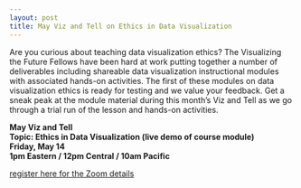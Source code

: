 ```yaml
---
layout: post
title: May Viz and Tell on Ethics in Data Visualization
---
```

Are you curious about teaching data visualization ethics? The Visualizing the Future Fellows have been hard at work putting together a number of deliverables including shareable data visualization instructional modules with associated hands-on activities. The first of these modules on data visualization ethics is ready for testing and we value your feedback. Get a sneak peak at the module material during this month’s Viz and Tell as we go through a trial run of the lesson and hands-on activities. 

**May Viz and Tell    
Topic: Ethics in Data Visualization (live demo of course module)    
Friday, May 14    
1pm Eastern / 12pm Central / 10am Pacific**

[register here for the Zoom details](https://duke.zoom.us/meeting/register/tJcqdu-urjMiE9UdIrcD6WNQ3GtPDFyuk-8G)
